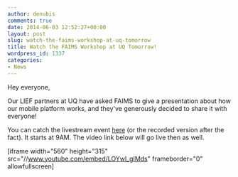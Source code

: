 ```yaml
---
author: denubis
comments: true
date: 2014-06-03 12:52:27+00:00
layout: post
slug: watch-the-faims-workshop-at-uq-tomorrow
title: Watch the FAIMS Workshop at UQ Tomorrow!
wordpress_id: 1337
categories:
- News
---
```


Hey everyone,

Our LIEF partners at UQ have asked FAIMS to give a presentation about how our mobile platform works, and they've generously decided to share it with everyone!

You can catch the livestream event [here](https://plus.google.com/u/0/events/clgnefcdia94um4pokkktp75s94) (or the recorded version after the fact). It starts at 9AM. The video link below will go live then as well.

[iframe width="560" height="315" src="//www.youtube.com/embed/LOYwl_gIMds" frameborder="0" allowfullscreen]
